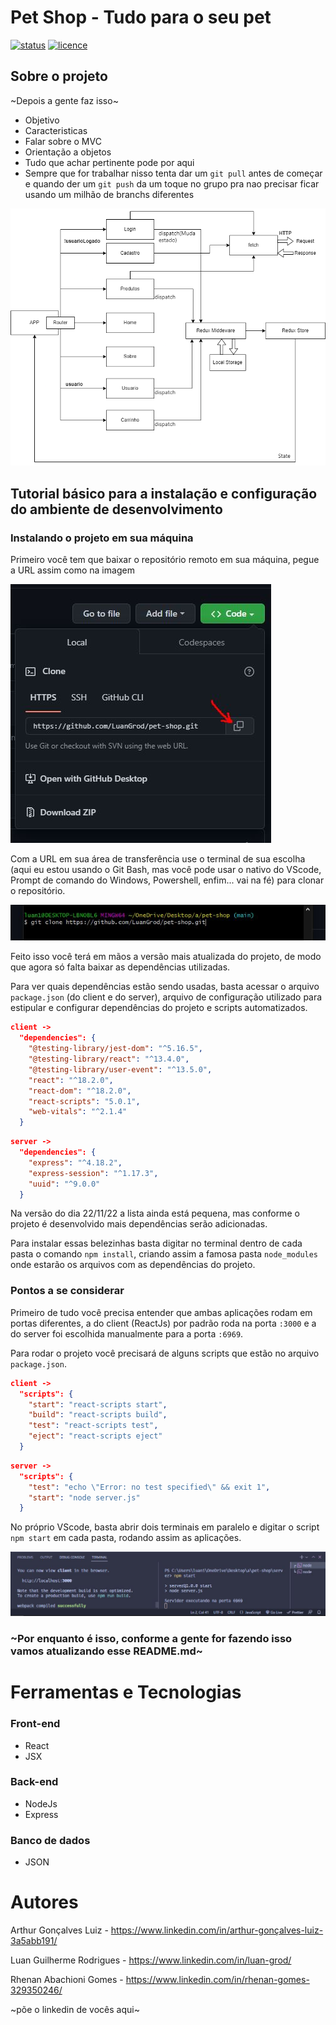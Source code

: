 # Pet Shop - Tudo para o seu pet
[![status](https://img.shields.io/badge/status-indo...-green)](https://github.com/LuanGrod/pet-shop)
[![licence](https://img.shields.io/badge/licença-MIT-red)](https://github.com/LuanGrod/pet-shop/blob/main/LICENSE)

## Sobre o projeto
~Depois a gente faz isso~
* Objetivo
* Caracteristicas
* Falar sobre o MVC
* Orientação a objetos
* Tudo que achar pertinente pode por aqui
* Sempre que for trabalhar nisso tenta dar um `git pull` antes de começar e quando der um `git push` da um toque no grupo pra nao precisar ficar usando um milhão de branchs diferentes

![github](https://github.com/LuanGrod/pet-shop/blob/main/assets/diag.png)

## Tutorial básico para a instalação e configuração do ambiente de desenvolvimento

### Instalando o projeto em sua máquina

Primeiro você tem que baixar o repositório remoto em sua máquina, pegue a URL assim como na imagem

![github](https://github.com/LuanGrod/pet-shop/blob/main/assets/ss1.JPG)

Com a URL em sua área de transferência use o terminal de sua escolha (aqui eu estou usando o Git Bash, mas você pode usar o nativo do VScode, Prompt de comando do Windows, Powershell, enfim... vai na fé) para clonar o repositório.

![github](https://github.com/LuanGrod/pet-shop/blob/main/assets/ss2.JPG)

Feito isso você terá em mãos a versão mais atualizada do projeto, de modo que agora só falta baixar as dependências utilizadas.

Para ver quais dependências estão sendo usadas, basta acessar o arquivo `package.json` (do client e do server), arquivo de configuração utilizado para estipular e configurar dependências do  projeto e scripts automatizados.

``` json
client ->
  "dependencies": {
    "@testing-library/jest-dom": "^5.16.5",
    "@testing-library/react": "^13.4.0",
    "@testing-library/user-event": "^13.5.0",
    "react": "^18.2.0",
    "react-dom": "^18.2.0",
    "react-scripts": "5.0.1",
    "web-vitals": "^2.1.4"
  }
```

``` json
server ->
  "dependencies": {
    "express": "^4.18.2",
    "express-session": "^1.17.3",
    "uuid": "^9.0.0"
  }

```

Na versão do dia 22/11/22 a lista ainda está pequena, mas conforme o projeto é desenvolvido mais dependências serão adicionadas.

Para instalar essas belezinhas basta digitar no terminal dentro de cada pasta o comando `npm install`, criando assim a famosa pasta `node_modules` onde estarão os arquivos com as dependências do projeto.

### Pontos a se considerar

Primeiro de tudo você precisa entender que ambas aplicações rodam em portas diferentes, a do client (ReactJs) por padrão roda na porta `:3000` e a do server foi escolhida manualmente para a porta `:6969`.

Para rodar o projeto você precisará de alguns scripts que estão no arquivo `package.json`.

``` json
client ->
  "scripts": {
    "start": "react-scripts start",
    "build": "react-scripts build",
    "test": "react-scripts test",
    "eject": "react-scripts eject"
  }
```

``` json
server ->
  "scripts": {
    "test": "echo \"Error: no test specified\" && exit 1",
    "start": "node server.js"
  }

```

No próprio VScode, basta abrir dois terminais em paralelo e digitar o script `npm start` em cada pasta, rodando assim as aplicações.

![github](https://github.com/LuanGrod/pet-shop/blob/main/assets/ss3.JPG)

### ~Por enquanto é isso, conforme a gente for fazendo isso vamos atualizando esse README.md~

# Ferramentas e Tecnologias
### Front-end
- React
- JSX

### Back-end
- NodeJs
- Express

### Banco de dados
- JSON

# Autores
Arthur Gonçalves Luiz - https://www.linkedin.com/in/arthur-gonçalves-luiz-3a5abb191/

Luan Guilherme Rodrigues - https://www.linkedin.com/in/luan-grod/

Rhenan Abachioni Gomes - https://www.linkedin.com/in/rhenan-gomes-329350246/

~põe o linkedin de vocês aqui~
